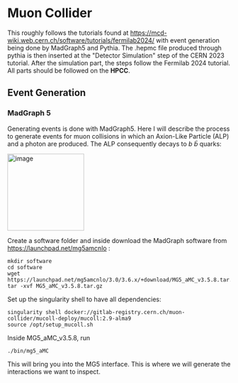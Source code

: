 # Muon Collider
This roughly follows the tutorials found at https://mcd-wiki.web.cern.ch/software/tutorials/fermilab2024/ with event generation being done by MadGraph5 and Pythia. The .hepmc file produced through pythia is then inserted at the "Detector Simulation" step of the CERN 2023 tutorial. After the simulation part, the steps follow the Fermilab 2024 tutorial. All parts should be followed on the **HPCC**.



## Event Generation
### MadGraph 5
Generating events is done with MadGraph5. Here I will describe the process to generate events for muon collisions in which an Axion-Like Particle (ALP) and a photon are produced. The ALP consequently decays to $b ~ \bar{b}$ quarks:

<img width="173" alt="image" src="https://github.com/user-attachments/assets/e2531751-7770-47f1-a42e-499d2eeeca67" />


Create a software folder and inside download the MadGraph software from https://launchpad.net/mg5amcnlo :

```
mkdir software
cd software
wget https://launchpad.net/mg5amcnlo/3.0/3.6.x/+download/MG5_aMC_v3.5.8.tar.gz
tar -xvf MG5_aMC_v3.5.8.tar.gz
```

Set up the singularity shell to have all dependencies:

```
singularity shell docker://gitlab-registry.cern.ch/muon-collider/mucoll-deploy/mucoll:2.9-alma9
source /opt/setup_mucoll.sh
```


Inside MG5_aMC_v3.5.8, run


```
./bin/mg5_aMC
```

This will bring you into the MG5 interface. This is where we will generate the interactions we want to inspect.















